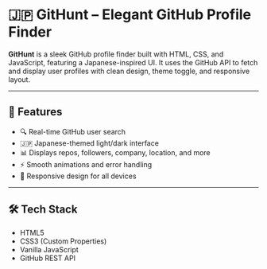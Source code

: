 # 🇯🇵 GitHunt – Elegant GitHub Profile Finder

**GitHunt** is a sleek GitHub profile finder built with HTML, CSS, and JavaScript, featuring a Japanese-inspired UI. It uses the GitHub API to fetch and display user profiles with clean design, theme toggle, and responsive layout.

---

## 🚀 Features

- 🔍 Real-time GitHub user search
- 🇯🇵 Japanese-themed light/dark interface
- 📊 Displays repos, followers, company, location, and more
- ⚡ Smooth animations and error handling
- 📱 Responsive design for all devices

---

## 🛠 Tech Stack

- HTML5  
- CSS3 (Custom Properties)  
- Vanilla JavaScript  
- GitHub REST API  

